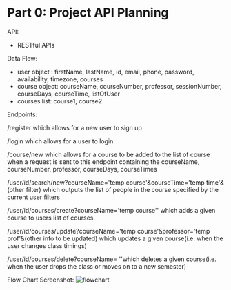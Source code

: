# Part 0: Project API Planning

API: 
* RESTful APIs

Data Flow:
- user object : firstName, lastName, id, email, phone, password, availability, timezone, courses
- course object: courseName, courseNumber, professor, sessionNumber, courseDays, courseTime, listOfUser 
- courses list:  course1, course2.

Endpoints:

 /register which allows for a new user to sign up

 /login which allows for a user to login
 
/course/new which allows for a course to be added to the list of course when a request is sent to this endpoint containing the courseName, courseNumber, professor, 
courseDays, courseTimes

/user/id/search/new?courseName='temp course'&courseTime='temp time'&(other filter) which outputs the list of people in the course specified by the current user filters

/user/id/courses/create?courseName='temp course'' which adds a given course to users list of courses.

/user/id/courses/update?courseName='temp course'&professor='temp prof'&(other info to be updated) which updates a given course(i.e. when the user changes class timings)

/user/id/courses/delete?courseName= ''which deletes a given course(i.e. when the user drops the class or moves on to a new semester)

Flow Chart Screenshot:
![flowchart](../images/flowchart.png)